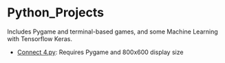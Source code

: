 # Python_Projects
Includes Pygame and terminal-based games, and some Machine Learning with Tensorflow Keras.</br>
* [Connect 4.py](https://github.com/Pranangel/Python_Projects/blob/08d8a24348ef2f3174394c02e8c32c59805ddab6/Connect%204): Requires Pygame and 800x600 display size
